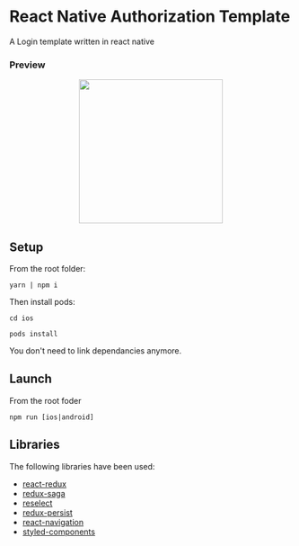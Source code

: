 # React Native Authorization Template

A Login template written in react native

### Preview
<p align="center">
<img src="https://github.com/tommaso-sebastianelli/react-native-authentication-template/blob/master/screenshots/demo.gif" width="256">
</p>

## Setup

From the root folder:

    yarn | npm i

Then install pods:

    cd ios

    pods install

You don't need to link dependancies anymore.

## Launch

From the root foder

    npm run [ios|android]


## Libraries

The following libraries have been used: 

* [react-redux](https://github.com/reduxjs/react-redux)
* [redux-saga](https://github.com/redux-saga/redux-saga)
* [reselect](https://github.com/reduxjs/reselect)
* [redux-persist](https://github.com/rt2zz/redux-persist)
* [react-navigation](https://github.com/rt2zz/redux-persist)
* [styled-components](https://github.com/styled-components/styled-components)

